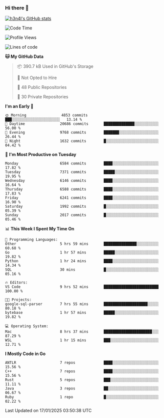 ### Hi there 👋

[![h3n4l's GitHub stats](https://github-readme-stats.vercel.app/api?username=h3n4l&count_private=true&show_icons=true&theme=radical)](https://github.com/h3n4l/github-readme-stats)

<!--START_SECTION:waka-->
![Code Time](http://img.shields.io/badge/Code%20Time-2%2C054%20hrs-blue)

![Profile Views](http://img.shields.io/badge/Profile%20Views-0-blue)

![Lines of code](https://img.shields.io/badge/From%20Hello%20World%20I%27ve%20Written-15.1%20million%20lines%20of%20code-blue)

**🐱 My GitHub Data** 

> 📦 390.7 kB Used in GitHub's Storage 
 > 
> 🚫 Not Opted to Hire
 > 
> 📜 48 Public Repositories 
 > 
> 🔑 30 Private Repositories 
 > 
**I'm an Early 🐤** 

```text
🌞 Morning                4853 commits        ███░░░░░░░░░░░░░░░░░░░░░░   13.14 % 
🌆 Daytime                20686 commits       ██████████████░░░░░░░░░░░   56.00 % 
🌃 Evening                9768 commits        ███████░░░░░░░░░░░░░░░░░░   26.44 % 
🌙 Night                  1632 commits        █░░░░░░░░░░░░░░░░░░░░░░░░   04.42 % 
```
📅 **I'm Most Productive on Tuesday** 

```text
Monday                   6584 commits        ████░░░░░░░░░░░░░░░░░░░░░   17.82 % 
Tuesday                  7371 commits        █████░░░░░░░░░░░░░░░░░░░░   19.95 % 
Wednesday                6146 commits        ████░░░░░░░░░░░░░░░░░░░░░   16.64 % 
Thursday                 6588 commits        ████░░░░░░░░░░░░░░░░░░░░░   17.83 % 
Friday                   6241 commits        ████░░░░░░░░░░░░░░░░░░░░░   16.90 % 
Saturday                 1992 commits        █░░░░░░░░░░░░░░░░░░░░░░░░   05.39 % 
Sunday                   2017 commits        █░░░░░░░░░░░░░░░░░░░░░░░░   05.46 % 
```


📊 **This Week I Spent My Time On** 

```text
💬 Programming Languages: 
Other                    5 hrs 59 mins       ███████████████░░░░░░░░░░   60.68 % 
Go                       1 hr 57 mins        █████░░░░░░░░░░░░░░░░░░░░   19.82 % 
Python                   1 hr 24 mins        ████░░░░░░░░░░░░░░░░░░░░░   14.34 % 
SQL                      30 mins             █░░░░░░░░░░░░░░░░░░░░░░░░   05.16 % 

🔥 Editors: 
VS Code                  9 hrs 52 mins       █████████████████████████   100.00 % 

🐱‍💻 Projects: 
google-sql-parser        7 hrs 55 mins       ████████████████████░░░░░   80.18 % 
bytebase                 1 hr 57 mins        █████░░░░░░░░░░░░░░░░░░░░   19.82 % 

💻 Operating System: 
Mac                      8 hrs 37 mins       ██████████████████████░░░   87.29 % 
WSL                      1 hr 15 mins        ███░░░░░░░░░░░░░░░░░░░░░░   12.71 % 
```

**I Mostly Code in Go** 

```text
ANTLR                    7 repos             ████░░░░░░░░░░░░░░░░░░░░░   15.56 % 
C++                      7 repos             ████░░░░░░░░░░░░░░░░░░░░░   15.56 % 
Rust                     5 repos             ███░░░░░░░░░░░░░░░░░░░░░░   11.11 % 
Java                     3 repos             ██░░░░░░░░░░░░░░░░░░░░░░░   06.67 % 
Ruby                     1 repo              █░░░░░░░░░░░░░░░░░░░░░░░░   02.22 % 
```




 Last Updated on 17/01/2025 03:50:38 UTC
<!--END_SECTION:waka-->


